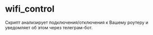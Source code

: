 # wifi_control
Скрипт анализирует подключения/отключения к Вашему роутеру и уведомляет об этом через телеграм-бот. 
